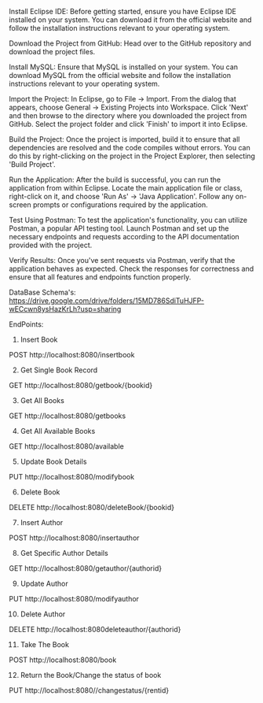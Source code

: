 Install Eclipse IDE: Before getting started, ensure you have Eclipse IDE installed on your system. You can download it from the official website and follow the installation instructions relevant to your operating system.

Download the Project from GitHub: Head over to the GitHub repository and download the project files.

Install MySQL: Ensure that MySQL is installed on your system. You can download MySQL from the official website and follow the installation instructions relevant to your operating system.

Import the Project: In Eclipse, go to File -> Import. From the dialog that appears, choose General -> Existing Projects into Workspace. Click 'Next' and then browse to the directory where you downloaded the project from GitHub. Select the project folder and click 'Finish' to import it into Eclipse.

Build the Project: Once the project is imported, build it to ensure that all dependencies are resolved and the code compiles without errors. You can do this by right-clicking on the project in the Project Explorer, then selecting 'Build Project'.

Run the Application: After the build is successful, you can run the application from within Eclipse. Locate the main application file or class, right-click on it, and choose 'Run As' -> 'Java Application'. Follow any on-screen prompts or configurations required by the application.

Test Using Postman: To test the application's functionality, you can utilize Postman, a popular API testing tool. Launch Postman and set up the necessary endpoints and requests according to the API documentation provided with the project.

Verify Results: Once you've sent requests via Postman, verify that the application behaves as expected. Check the responses for correctness and ensure that all features and endpoints function properly.

DataBase Schema's: https://drive.google.com/drive/folders/15MD786SdiTuHJFP-wECcwn8ysHazKrLh?usp=sharing

EndPoints:

1) Insert Book

POST http://localhost:8080/insertbook

2) Get Single Book Record

GET http://localhost:8080/getbook/{bookid}

3) Get All Books

GET http://localhost:8080/getbooks

4) Get All Available Books

GET http://localhost:8080/available

5) Update Book Details

PUT http://localhost:8080/modifybook

6) Delete Book

DELETE http://localhost:8080/deleteBook/{bookid}

7) Insert Author

POST http://localhost:8080/insertauthor

8) Get Specific Author Details

GET http://localhost:8080/getauthor/{authorid}

9) Update Author

PUT http://localhost:8080/modifyauthor

10) Delete Author

DELETE http://localhost:8080deleteauthor/{authorid}

11) Take The Book

POST http://localhost:8080/book

12) Return the Book/Change the status of book

PUT http://localhost:8080//changestatus/{rentid}

